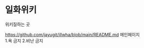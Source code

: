 # 일화위키
위키질하는 곳<br>

https://github.com/jayugit/illwha/blob/main/README.md
메인페이지<br>
1.욕 금지
2.비난 금지<br>
